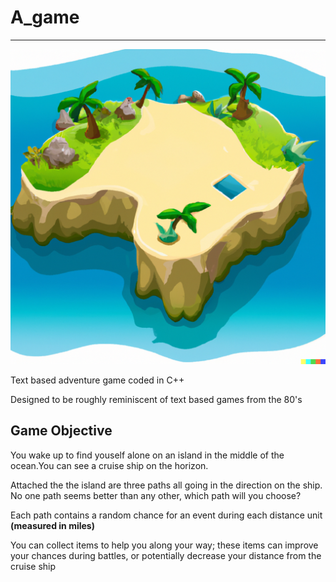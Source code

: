 # A_game
----

![island](island.png)

Text based adventure game coded in C++

Designed to be roughly reminiscent of text based games from the 80's

## Game Objective

You wake up to find youself alone on an island in the middle of the ocean.You can see a cruise ship on the horizon.

Attached the the island are three paths all going in the direction on the ship. No one path seems better than any other, which path will you choose?

Each path contains a random chance for an event during each distance unit __(measured in miles)__

You can collect items to help you along your way; these items can improve your chances during battles, or potentially decrease your distance from the cruise ship 

